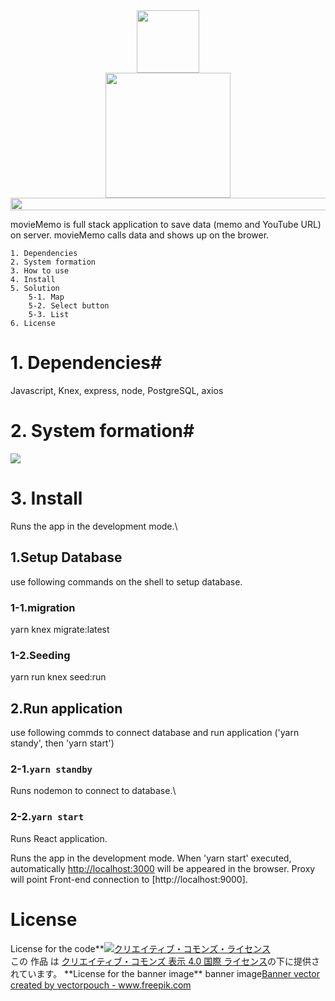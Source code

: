 <div align="center">
 <img align="center" src="https://user-images.githubusercontent.com/66049678/101590328-8983fd00-3a2d-11eb-9e0b-acd31bd5d9b5.png" width="100" height="100">
</div>
<div align="center">
 <img align="center" src="https://user-images.githubusercontent.com/66049678/101590300-7b35e100-3a2d-11eb-866f-162dc355c53a.png" width="200" >
</div>
<div align="center">
 <img src ="https://user-images.githubusercontent.com/66049678/101590972-be448400-3a2e-11eb-9f5f-9a6854d76625.png" height="20" width="1000">
 </div>


movieMemo is full stack application to save data (memo and YouTube URL) on server.
movieMemo calls data and shows up on the brower.

```
1. Dependencies
2. System formation
3. How to use
4. Install
5. Solution
	5-1. Map
	5-2. Select button
	5-3. List
6. License
```
# 1. Dependencies#
Javascript, Knex, express, node, PostgreSQL, axios

# 2. System formation#

<img src="https://user-images.githubusercontent.com/66049678/101591932-c271a100-3a30-11eb-908f-52091f832e1d.png">

# 3. Install #
Runs the app in the development mode.\

 ## 1.Setup Database

 use following commands on the shell to setup database.

  ### 1-1.migration
  yarn knex migrate:latest

  ### 1-2.Seeding
  yarn run knex seed:run

 ## 2.Run application

 use following commds to connect database and run application
 ('yarn standy', then 'yarn start')

  ### 2-1.`yarn standby`

  Runs nodemon to connect to database.\

  ### 2-2.`yarn start`

  Runs React application. 

Runs the app in the development mode.
When 'yarn start' executed, automatically [http://localhost:3000](http://localhost:3000) will be appeared in the browser.
Proxy will point Front-end connection to [http://localhost:9000].


# License #
License for the code**<a rel="license" href="http://creativecommons.org/licenses/by/4.0/"><img alt="クリエイティブ・コモンズ・ライセンス" style="border-width:0" src="https://i.creativecommons.org/l/by/4.0/88x31.png" /></a><br />この 作品 は <a rel="license" href="http://creativecommons.org/licenses/by/4.0/">クリエイティブ・コモンズ 表示 4.0 国際 ライセンス</a>の下に提供されています。
**License for the banner image\*\*<Attribution> banner image<a href='https://www.freepik.com/vectors/banner'>Banner vector created by vectorpouch - www.freepik.com</a>
